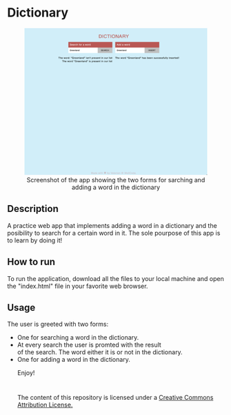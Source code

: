 # Dictionary

<figure style="text-align: center;">
    <picture>
        <img src="assets/preview.png" alt="Screen shot of the app" 
style="max-width: 100%; height: auto;">
    </picture>
    <figcaption>Screenshot of the app showing the two forms 
for sarching and adding a word in the dictionary</figcaption>
</figure>

## Description

A practice web app that implements adding a word in a dictionary and the 
posibility to search for a certain word in it.
The sole pourpose of this app is to learn by doing it!

## How to run

To run the application, download all the files to your local machine and 
open the "index.html" file in your favorite web browser.

## Usage

The user is greeted with two forms:
<ul>
	<li> One for searching a word in the dictionary.</li>
		<li> At every search the user is promted with the 
result</li> 
of the search. The word either it is or not in the dictionary.</li>
	<li> One for adding a word in the dictionary.</li>

Enjoy!

#

The content of this repository is licensed under a [Creative Commons 
Attribution License.](https://creativecommons.org/licenses/by/4.0/deed.en)


